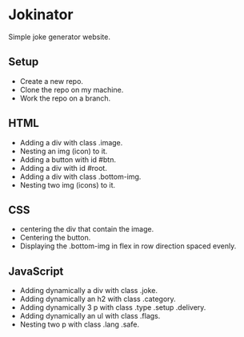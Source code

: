 # Jokinator

Simple joke generator website.

## Setup

- Create a new repo.
- Clone the repo on my machine.
- Work the repo on a branch.

## HTML

- Adding a div with class .image.
- Nesting an img (icon) to it.
- Adding a button with id #btn.
- Adding a div with id #root.
- Adding a div with class .bottom-img.
- Nesting two img (icons) to it.

## CSS

- centering the div that contain the image.
- Centering the button.
- Displaying the .bottom-img in flex in row direction spaced evenly.

## JavaScript

- Adding dynamically a div with class .joke.
- Adding dynamically an h2 with class .category.
- Adding dynamically 3 p with class .type .setup .delivery.
- Adding dynamically an ul with class .flags.
- Nesting two p with class .lang .safe.
